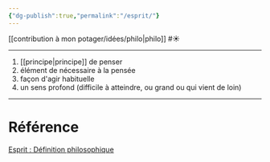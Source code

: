 ```yaml
---
{"dg-publish":true,"permalink":"/esprit/"}
---
```


[[contribution à mon potager/idées/philo\|philo]] #☀️ 
___
1. [[principe\|principe]] de penser 
2. élément de nécessaire à la pensée
3. façon d'agir habituelle
4. un sens profond (difficile à atteindre, ou grand ou qui vient de loin)
____
# Référence
[Esprit : Définition philosophique](https://dicophilo.fr/definition/esprit/#:~:text=Substance%20immatérielle%20qui%20sert%20de,par%20opposition%20à%20sa%20littéralité.)